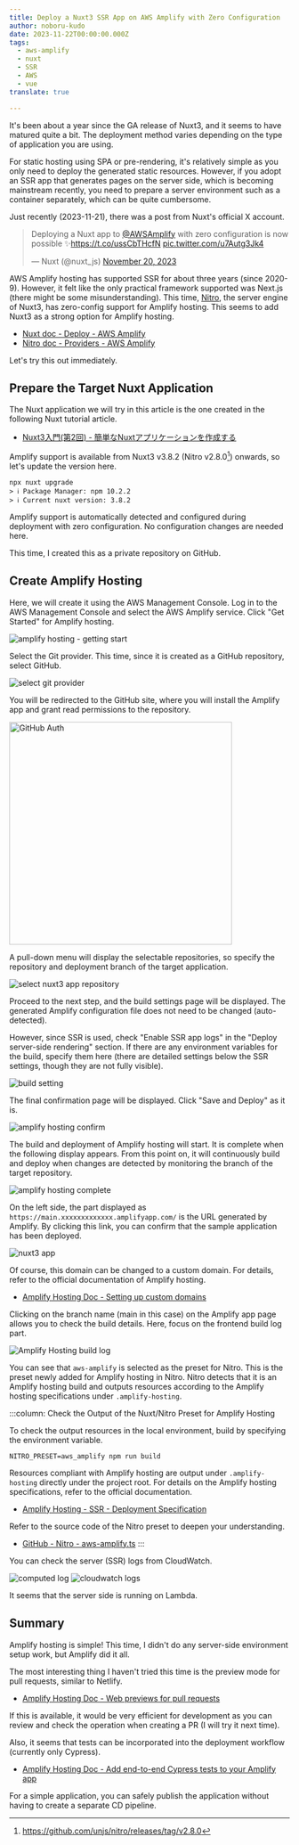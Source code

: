```yaml
---
title: Deploy a Nuxt3 SSR App on AWS Amplify with Zero Configuration
author: noboru-kudo
date: 2023-11-22T00:00:00.000Z
tags:
  - aws-amplify
  - nuxt
  - SSR
  - AWS
  - vue
translate: true

---
```





It's been about a year since the GA release of Nuxt3, and it seems to have matured quite a bit. The deployment method varies depending on the type of application you are using.

For static hosting using SPA or pre-rendering, it's relatively simple as you only need to deploy the generated static resources. However, if you adopt an SSR app that generates pages on the server side, which is becoming mainstream recently, you need to prepare a server environment such as a container separately, which can be quite cumbersome.

Just recently (2023-11-21), there was a post from Nuxt's official X account.

<blockquote class="twitter-tweet"><p lang="en" dir="ltr">Deploying a Nuxt app to <a href="https://twitter.com/AWSAmplify?ref_src=twsrc%5Etfw">@AWSAmplify</a> with zero configuration is now possible ✨<a href="https://t.co/ussCbTHcfN">https://t.co/ussCbTHcfN</a> <a href="https://t.co/u7Autg3Jk4">pic.twitter.com/u7Autg3Jk4</a></p>&mdash; Nuxt (@nuxt_js) <a href="https://twitter.com/nuxt_js/status/1726684316435194083?ref_src=twsrc%5Etfw">November 20, 2023</a></blockquote> <script async src="https://platform.twitter.com/widgets.js" charset="utf-8"></script>

AWS Amplify hosting has supported SSR for about three years (since 2020-9). However, it felt like the only practical framework supported was Next.js (there might be some misunderstanding). This time, [Nitro](https://nitro.unjs.io/), the server engine of Nuxt3, has zero-config support for Amplify hosting. This seems to add Nuxt3 as a strong option for Amplify hosting.

- [Nuxt doc - Deploy - AWS Amplify](https://nuxt.com/deploy/aws-amplify)
- [Nitro doc - Providers - AWS Amplify](https://nitro.unjs.io/deploy/providers/aws-amplify)

Let's try this out immediately.

[^1]: <https://github.com/unjs/nitro/releases/tag/v2.8.0>

## Prepare the Target Nuxt Application

The Nuxt application we will try in this article is the one created in the following Nuxt tutorial article.

- [Nuxt3入門(第2回) - 簡単なNuxtアプリケーションを作成する](/nuxt/nuxt3-develop-sample-app/)

Amplify support is available from Nuxt3 v3.8.2 (Nitro v2.8.0[^1]) onwards, so let's update the version here.

```shell
npx nuxt upgrade
> ℹ Package Manager: npm 10.2.2
> ℹ Current nuxt version: 3.8.2
```

Amplify support is automatically detected and configured during deployment with zero configuration. No configuration changes are needed here.

This time, I created this as a private repository on GitHub.

## Create Amplify Hosting

Here, we will create it using the AWS Management Console. Log in to the AWS Management Console and select the AWS Amplify service. Click "Get Started" for Amplify hosting.

![amplify hosting - getting start](https://i.gyazo.com/708d028fe73cc0f752a0a7d5def515ae.png)

Select the Git provider. This time, since it is created as a GitHub repository, select GitHub.

![select git provider](https://i.gyazo.com/b5cc53914ecbde7984c4b9c6a409dc85.png)

You will be redirected to the GitHub site, where you will install the Amplify app and grant read permissions to the repository.

<img src="https://i.gyazo.com/d419c0ca7622492957f0233e44810858.png" alt="GitHub Auth" width="400px" />

A pull-down menu will display the selectable repositories, so specify the repository and deployment branch of the target application.

![select nuxt3 app repository](https://i.gyazo.com/deb558a87d5c88ab0ddf1a39605a8694.png)

Proceed to the next step, and the build settings page will be displayed. The generated Amplify configuration file does not need to be changed (auto-detected).

However, since SSR is used, check "Enable SSR app logs" in the "Deploy server-side rendering" section. If there are any environment variables for the build, specify them here (there are detailed settings below the SSR settings, though they are not fully visible).

![build setting](https://i.gyazo.com/005ab5f7b615a928a73ead34be329352.png)

The final confirmation page will be displayed. Click "Save and Deploy" as it is.

![amplify hosting confirm](https://i.gyazo.com/3790a905ca1a43ca2aa660843a03df5d.png)

The build and deployment of Amplify hosting will start. It is complete when the following display appears. From this point on, it will continuously build and deploy when changes are detected by monitoring the branch of the target repository.

![amplify hosting complete](https://i.gyazo.com/73d98a67007f44ac55196a1e55cdb433.png)

On the left side, the part displayed as `https://main.xxxxxxxxxxxxx.amplifyapp.com/` is the URL generated by Amplify. By clicking this link, you can confirm that the sample application has been deployed.

![nuxt3 app](https://i.gyazo.com/3604b1f728e250217314b8a8e2a069b0.png)

Of course, this domain can be changed to a custom domain. For details, refer to the official documentation of Amplify hosting.

- [Amplify Hosting Doc - Setting up custom domains](https://docs.aws.amazon.com/amplify/latest/userguide/custom-domains.html)

Clicking on the branch name (main in this case) on the Amplify app page allows you to check the build details. Here, focus on the frontend build log part.

![Amplify Hosting build log](https://i.gyazo.com/9296cad4e8ca8a500ea9542c517ba265.png)

You can see that `aws-amplify` is selected as the preset for Nitro. This is the preset newly added for Amplify hosting in Nitro. Nitro detects that it is an Amplify hosting build and outputs resources according to the Amplify hosting specifications under `.amplify-hosting`.

:::column: Check the Output of the Nuxt/Nitro Preset for Amplify Hosting

To check the output resources in the local environment, build by specifying the environment variable.

```shell
NITRO_PRESET=aws_amplify npm run build
```

Resources compliant with Amplify hosting are output under `.amplify-hosting` directly under the project root. For details on the Amplify hosting specifications, refer to the official documentation.

- [Amplify Hosting - SSR - Deployment Specification](https://docs.aws.amazon.com/amplify/latest/userguide/ssr-deployment-specification.html)

Refer to the source code of the Nitro preset to deepen your understanding.

- [GitHub - Nitro - aws-amplify.ts](https://github.com/unjs/nitro/blob/main/src/presets/aws-amplify.ts)
:::

You can check the server (SSR) logs from CloudWatch.

![computed log](https://i.gyazo.com/7a6b736c9cf07b0cf2fb7161beea5c90.png)
![cloudwatch logs](https://i.gyazo.com/066bdef2293fb02bec3fe2978bf15423.png)

It seems that the server side is running on Lambda.

## Summary

Amplify hosting is simple! This time, I didn't do any server-side environment setup work, but Amplify did it all.

The most interesting thing I haven't tried this time is the preview mode for pull requests, similar to Netlify.

- [Amplify Hosting Doc - Web previews for pull requests](https://docs.aws.amazon.com/amplify/latest/userguide/pr-previews.html)

If this is available, it would be very efficient for development as you can review and check the operation when creating a PR (I will try it next time).

Also, it seems that tests can be incorporated into the deployment workflow (currently only Cypress).

- [Amplify Hosting Doc - Add end-to-end Cypress tests to your Amplify app](https://docs.aws.amazon.com/amplify/latest/userguide/running-tests.html)

For a simple application, you can safely publish the application without having to create a separate CD pipeline.
